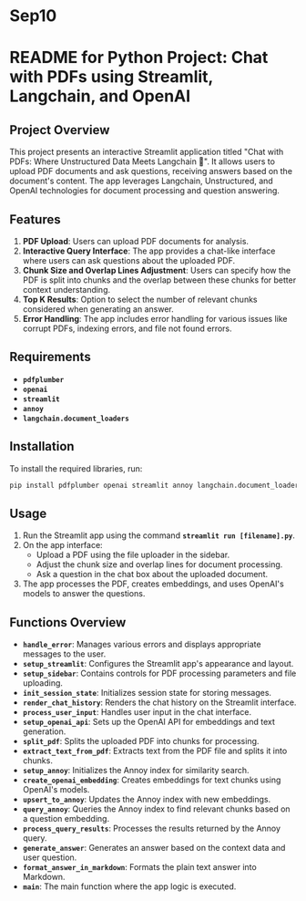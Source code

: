 # Sep10

# **README for Python Project: Chat with PDFs using Streamlit, Langchain, and OpenAI**

## **Project Overview**

This project presents an interactive Streamlit application titled "Chat with PDFs: Where Unstructured Data Meets Langchain 🦙". It allows users to upload PDF documents and ask questions, receiving answers based on the document's content. The app leverages Langchain, Unstructured, and OpenAI technologies for document processing and question answering.

## **Features**

1. **PDF Upload**: Users can upload PDF documents for analysis.
2. **Interactive Query Interface**: The app provides a chat-like interface where users can ask questions about the uploaded PDF.
3. **Chunk Size and Overlap Lines Adjustment**: Users can specify how the PDF is split into chunks and the overlap between these chunks for better context understanding.
4. **Top K Results**: Option to select the number of relevant chunks considered when generating an answer.
5. **Error Handling**: The app includes error handling for various issues like corrupt PDFs, indexing errors, and file not found errors.

## **Requirements**

- **`pdfplumber`**
- **`openai`**
- **`streamlit`**
- **`annoy`**
- **`langchain.document_loaders`**

## **Installation**

To install the required libraries, run:

```bash
pip install pdfplumber openai streamlit annoy langchain.document_loaders
```

## **Usage**

1. Run the Streamlit app using the command **`streamlit run [filename].py`**.
2. On the app interface:
    - Upload a PDF using the file uploader in the sidebar.
    - Adjust the chunk size and overlap lines for document processing.
    - Ask a question in the chat box about the uploaded document.
3. The app processes the PDF, creates embeddings, and uses OpenAI's models to answer the questions.

## **Functions Overview**

- **`handle_error`**: Manages various errors and displays appropriate messages to the user.
- **`setup_streamlit`**: Configures the Streamlit app's appearance and layout.
- **`setup_sidebar`**: Contains controls for PDF processing parameters and file uploading.
- **`init_session_state`**: Initializes session state for storing messages.
- **`render_chat_history`**: Renders the chat history on the Streamlit interface.
- **`process_user_input`**: Handles user input in the chat interface.
- **`setup_openai_api`**: Sets up the OpenAI API for embeddings and text generation.
- **`split_pdf`**: Splits the uploaded PDF into chunks for processing.
- **`extract_text_from_pdf`**: Extracts text from the PDF file and splits it into chunks.
- **`setup_annoy`**: Initializes the Annoy index for similarity search.
- **`create_openai_embedding`**: Creates embeddings for text chunks using OpenAI's models.
- **`upsert_to_annoy`**: Updates the Annoy index with new embeddings.
- **`query_annoy`**: Queries the Annoy index to find relevant chunks based on a question embedding.
- **`process_query_results`**: Processes the results returned by the Annoy query.
- **`generate_answer`**: Generates an answer based on the context data and user question.
- **`format_answer_in_markdown`**: Formats the plain text answer into Markdown.
- **`main`**: The main function where the app logic is executed.
